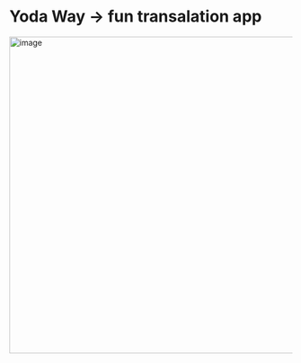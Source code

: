 # Yoda Way -> fun transalation app


<img width="564" alt="image" src="https://user-images.githubusercontent.com/65957472/230371234-e8e7f0d6-6c67-4462-a482-093dc51b1404.png">
